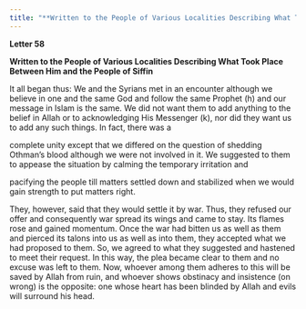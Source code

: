 ```yaml
---
title: "**Written to the People of Various Localities Describing What Took Place Between Him and the People of Siffin**" 
---
```

**Letter 58**

**Written to the People of Various Localities Describing What Took Place Between Him and the People of Siffin**

It all began thus: We and the Syrians met in an encounter although we believe in one and the same God and follow the same Prophet \(h\) and our message in Islam is the same\. We did not want them to add anything to the belief in Allah or to acknowledging His Messenger \(k\), nor did they want us to add any such things\. In fact, there was a

complete unity except that we differed on the question of shedding Othman’s blood although we were not involved in it\. We suggested to them to appease the situation by calming the temporary irritation and

<a id="page836"></a>pacifying the people till matters settled down and stabilized when we would gain strength to put matters right\.

They, however, said that they would settle it by war\. Thus, they refused our offer and consequently war spread its wings and came to stay\. Its flames rose and gained momentum\. Once the war had bitten us as well as them and pierced its talons into us as well as into them, they accepted what we had proposed to them\. So, we agreed to what they suggested and hastened to meet their request\. In this way, the plea became clear to them and no excuse was left to them\. Now, whoever among them adheres to this will be saved by Allah from ruin, and whoever shows obstinacy and insistence \(on wrong\) is the opposite: one whose heart has been blinded by Allah and evils will surround his head\.

